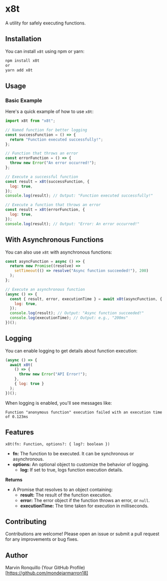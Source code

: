 # x8t

A utility for safely executing functions.

## Installation

You can install `x8t` using npm or yarn:

```bash
npm install x8t
or
yarn add x8t
```

## Usage

### Basic Example

Here's a quick example of how to use `x8t`:

```javascript
import x8t from "x8t";

// Named function for better logging
const successFunction = () => {
  return "Function executed successfully!";
};

// Function that throws an error
const errorFunction = () => {
  throw new Error("An error occurred!");
};

// Execute a successful function
const result = x8t(successFunction, {
  log: true,
});
console.log(result); // Output: "Function executed successfully!"

// Execute a function that throws an error
const result = x8t(errorFunction, {
  log: true,
});
console.log(result); // Output: "Error: An error occurred!"
```

## With Asynchronous Functions

You can also use `x8t` with asynchronous functions:

```javascript
const asyncFunction = async () => {
  return new Promise((resolve) =>
    setTimeout(() => resolve("Async function succeeded!"), 200)
  );
};

// Execute an asynchronous function
(async () => {
  const { result, error, executionTime } = await x8t(asyncFunction, {
    log: true,
  });
  console.log(result); // Output: "Async function succeeded!"
  console.log(executionTime); // Output: e.g., "200ms"
})();
```

## Logging

You can enable logging to get details about function execution:

```javascript
(async () => {
  await x8t(
    () => {
      throw new Error("API Error!");
    },
    { log: true }
  );
})();
```

When logging is enabled, you'll see messages like:

```
Function "anonymous function" execution failed with an execution time of 0.123ms
```

## Features

`x8t(fn: Function, options?: { log?: boolean })`

- **fn:** The function to be executed. It can be synchronous or asynchronous.
- **options:** An optional object to customize the behavior of logging.
  - **log:** If set to true, logs function execution details.

**Returns**

- A Promise that resolves to an object containing:
  - **result:** The result of the function execution.
  - **error:** The error object if the function throws an error, or `null`.
  - **executionTime:** The time taken for execution in milliseconds.

## Contributing

Contributions are welcome! Please open an issue or submit a pull request for any improvements or bug fixes.

## Author

Marvin Ronquillo
(Your GitHub Profile)[https://github.com/mondejarmarron18]
